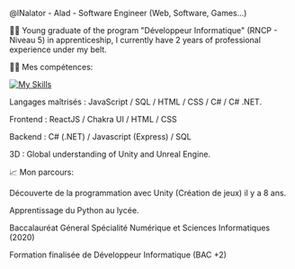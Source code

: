 @lNalator - Alad - Software Engineer (Web, Software, Games...)

👨‍🎓 Young graduate of the program "Développeur Informatique" (RNCP - Niveau 5) in apprenticeship, I currently have 2 years of professional experience under my belt.


👨‍💻 Mes compétences:

[![My Skills](https://skillicons.dev/icons?i=github,react,js,ts,html,css,sass,cs,dotnet,figma,unity,visualstudio,vscode)](https://skillicons.dev)

Langages maîtrisés : JavaScript / SQL / HTML / CSS / C# / C# .NET.

Frontend : ReactJS / Chakra UI / HTML / CSS

Backend : C# (.NET) / Javascript (Express) / SQL

3D : Global understanding of Unity and Unreal Engine.


📈 Mon parcours:

Découverte de la programmation avec Unity (Création de jeux) il y a 8 ans.

Apprentissage du Python au lycée.

Baccalauréat Géneral Spécialité Numérique et Sciences Informatiques (2020)

Formation finalisée de Développeur Informatique (BAC +2)

